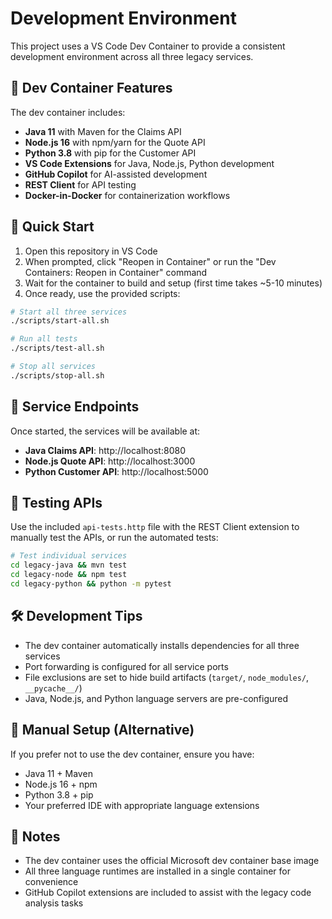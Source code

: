 # Development Environment

This project uses a VS Code Dev Container to provide a consistent development environment across all three legacy services.

## 🐳 Dev Container Features

The dev container includes:

- **Java 11** with Maven for the Claims API
- **Node.js 16** with npm/yarn for the Quote API  
- **Python 3.8** with pip for the Customer API
- **VS Code Extensions** for Java, Node.js, Python development
- **GitHub Copilot** for AI-assisted development
- **REST Client** for API testing
- **Docker-in-Docker** for containerization workflows

## 🚀 Quick Start

1. Open this repository in VS Code
2. When prompted, click "Reopen in Container" or run the "Dev Containers: Reopen in Container" command
3. Wait for the container to build and setup (first time takes ~5-10 minutes)
4. Once ready, use the provided scripts:

```bash
# Start all three services
./scripts/start-all.sh

# Run all tests
./scripts/test-all.sh

# Stop all services
./scripts/stop-all.sh
```

## 🔗 Service Endpoints

Once started, the services will be available at:

- **Java Claims API**: http://localhost:8080
- **Node.js Quote API**: http://localhost:3000
- **Python Customer API**: http://localhost:5000

## 🧪 Testing APIs

Use the included `api-tests.http` file with the REST Client extension to manually test the APIs, or run the automated tests:

```bash
# Test individual services
cd legacy-java && mvn test
cd legacy-node && npm test  
cd legacy-python && python -m pytest
```

## 🛠️ Development Tips

- The dev container automatically installs dependencies for all three services
- Port forwarding is configured for all service ports
- File exclusions are set to hide build artifacts (`target/`, `node_modules/`, `__pycache__/`)
- Java, Node.js, and Python language servers are pre-configured

## 🔧 Manual Setup (Alternative)

If you prefer not to use the dev container, ensure you have:
- Java 11 + Maven
- Node.js 16 + npm
- Python 3.8 + pip
- Your preferred IDE with appropriate language extensions

## 📝 Notes

- The dev container uses the official Microsoft dev container base image
- All three language runtimes are installed in a single container for convenience
- GitHub Copilot extensions are included to assist with the legacy code analysis tasks
